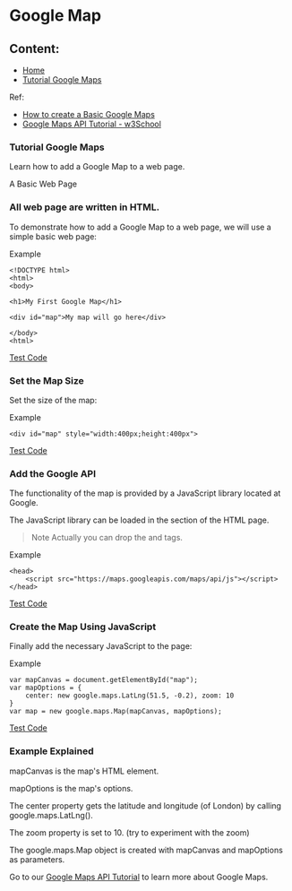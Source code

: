 <h1 id="home">Google Map</h1>

## Content:

<ul>
	<li><a href="#home">Home</a></li>
	<li><a href="#tutgoomap">Tutorial Google Maps</a></li>
</ul>


Ref:

* [How to create a Basic Google Maps](http://findnerd.com/list/view/How-to-create-a-Basic-Google-Maps/17490/)
* [Google Maps API Tutorial - w3School](http://www.w3schools.com/googleapi/default.asp)

	
<h3 id="tutgoomap">Tutorial Google Maps</h3>

Learn how to add a Google Map to a web page.

A Basic Web Page

### All web page are written in HTML.

To demonstrate how to add a Google Map to a web page, we will use a simple basic web page:

Example

	<!DOCTYPE html>
	<html>
	<body>

	<h1>My First Google Map</h1>

	<div id="map">My map will go here</div>

	</body>
	<html>

[Test Code](http://www.w3schools.com/howto/tryit.asp?filename=tryhow_google_map_1)		

### Set the Map Size

Set the size of the map:

Example

	<div id="map" style="width:400px;height:400px">

[Test Code](http://www.w3schools.com/howto/tryit.asp?filename=tryhow_google_map_2)	

### Add the Google API

The functionality of the map is provided by a JavaScript library located at Google.

The JavaScript library can be loaded in the <head> section of the HTML page.

> Note	Actually you can drop the <head> and </head> tags.

Example

	<head>
		<script src="https://maps.googleapis.com/maps/api/js"></script>
	</head>

[Test Code](http://www.w3schools.com/howto/tryit.asp?filename=tryhow_google_map_3)

### Create the Map Using JavaScript

Finally add the necessary JavaScript to the page:

Example

	var mapCanvas = document.getElementById("map");
	var mapOptions = {
	    center: new google.maps.LatLng(51.5, -0.2), zoom: 10
	}
	var map = new google.maps.Map(mapCanvas, mapOptions);

[Test Code](http://www.w3schools.com/howto/tryit.asp?filename=tryhow_google_map_4)	

### Example Explained

mapCanvas is the map's HTML element.

mapOptions is the map's options.

The center property gets the latitude and longitude (of London) by calling google.maps.LatLng().

The zoom property is set to 10. (try to experiment with the zoom)

The google.maps.Map object is created with mapCanvas and mapOptions as parameters.

Go to our [Google Maps API Tutorial](http://www.w3schools.com/howto/tryit) to learn more about Google Maps.